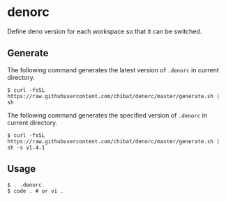 # denorc

Define deno version for each workspace so that it can be switched.

## Generate

The following command generates the latest version of `.denorc` in current directory.

```
$ curl -fsSL https://raw.githubusercontent.com/chibat/denorc/master/generate.sh | sh
```

The following command generates the specified version of `.denorc` in current directory.

```
$ curl -fsSL https://raw.githubusercontent.com/chibat/denorc/master/generate.sh | sh -s v1.4.1
```

## Usage

```
$ . .denorc
$ code . # or vi .
```

